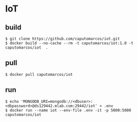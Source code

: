 # IoT


build
-----

    $ git clone https://github.com/caputomarcos/iot.git
    $ docker build --no-cache --rm -t caputomarcos/iot:1.0 -t caputomarcos/iot  .

pull
----
   
    $ docker pull caputomarcos/iot
   
run
---    

    $ echo 'MONGODB_URI=mongodb://<dbuser>:<dbpassword>@ds129442.mlab.com:29442/iot' > .env
    $ docker run --name iot --env-file .env -it -p 5000:5000 caputomarcos/iot
